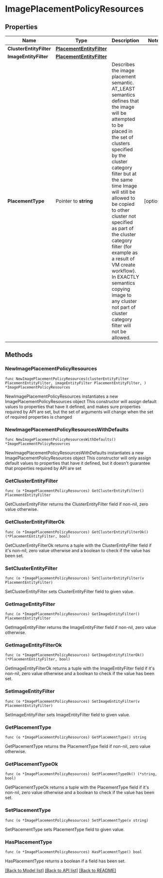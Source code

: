 # ImagePlacementPolicyResources

## Properties

Name | Type | Description | Notes
------------ | ------------- | ------------- | -------------
**ClusterEntityFilter** | [**PlacementEntityFilter**](PlacementEntityFilter.md) |  | 
**ImageEntityFilter** | [**PlacementEntityFilter**](PlacementEntityFilter.md) |  | 
**PlacementType** | Pointer to **string** | Describes the image placement semantic. AT_LEAST semantics defines that the image will be attempted to be placed in the set of clusters specified by the cluster category filter but at the same time Image will still be allowed to be copied to other cluster not specified as part of the cluster category filter (for example as a result of VM create workflow). In EXACTLY semantics copying image to any cluster not part of cluster category filter will not be allowed.  | [optional] 

## Methods

### NewImagePlacementPolicyResources

`func NewImagePlacementPolicyResources(clusterEntityFilter PlacementEntityFilter, imageEntityFilter PlacementEntityFilter, ) *ImagePlacementPolicyResources`

NewImagePlacementPolicyResources instantiates a new ImagePlacementPolicyResources object
This constructor will assign default values to properties that have it defined,
and makes sure properties required by API are set, but the set of arguments
will change when the set of required properties is changed

### NewImagePlacementPolicyResourcesWithDefaults

`func NewImagePlacementPolicyResourcesWithDefaults() *ImagePlacementPolicyResources`

NewImagePlacementPolicyResourcesWithDefaults instantiates a new ImagePlacementPolicyResources object
This constructor will only assign default values to properties that have it defined,
but it doesn't guarantee that properties required by API are set

### GetClusterEntityFilter

`func (o *ImagePlacementPolicyResources) GetClusterEntityFilter() PlacementEntityFilter`

GetClusterEntityFilter returns the ClusterEntityFilter field if non-nil, zero value otherwise.

### GetClusterEntityFilterOk

`func (o *ImagePlacementPolicyResources) GetClusterEntityFilterOk() (*PlacementEntityFilter, bool)`

GetClusterEntityFilterOk returns a tuple with the ClusterEntityFilter field if it's non-nil, zero value otherwise
and a boolean to check if the value has been set.

### SetClusterEntityFilter

`func (o *ImagePlacementPolicyResources) SetClusterEntityFilter(v PlacementEntityFilter)`

SetClusterEntityFilter sets ClusterEntityFilter field to given value.


### GetImageEntityFilter

`func (o *ImagePlacementPolicyResources) GetImageEntityFilter() PlacementEntityFilter`

GetImageEntityFilter returns the ImageEntityFilter field if non-nil, zero value otherwise.

### GetImageEntityFilterOk

`func (o *ImagePlacementPolicyResources) GetImageEntityFilterOk() (*PlacementEntityFilter, bool)`

GetImageEntityFilterOk returns a tuple with the ImageEntityFilter field if it's non-nil, zero value otherwise
and a boolean to check if the value has been set.

### SetImageEntityFilter

`func (o *ImagePlacementPolicyResources) SetImageEntityFilter(v PlacementEntityFilter)`

SetImageEntityFilter sets ImageEntityFilter field to given value.


### GetPlacementType

`func (o *ImagePlacementPolicyResources) GetPlacementType() string`

GetPlacementType returns the PlacementType field if non-nil, zero value otherwise.

### GetPlacementTypeOk

`func (o *ImagePlacementPolicyResources) GetPlacementTypeOk() (*string, bool)`

GetPlacementTypeOk returns a tuple with the PlacementType field if it's non-nil, zero value otherwise
and a boolean to check if the value has been set.

### SetPlacementType

`func (o *ImagePlacementPolicyResources) SetPlacementType(v string)`

SetPlacementType sets PlacementType field to given value.

### HasPlacementType

`func (o *ImagePlacementPolicyResources) HasPlacementType() bool`

HasPlacementType returns a boolean if a field has been set.


[[Back to Model list]](../README.md#documentation-for-models) [[Back to API list]](../README.md#documentation-for-api-endpoints) [[Back to README]](../README.md)


